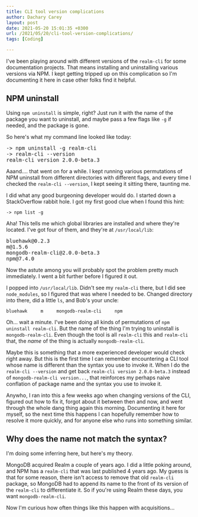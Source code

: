 ```yaml
---
title: CLI tool version complications
author: Dachary Carey
layout: post
date: 2021-05-20 15:01:35 +0300
url: /2021/05/20/cli-tool-version-complications/
tags: [Coding]

---
```

I've been playing around with different versions of the `realm-cli` for some documentation projects. That means installing and uninstalling various versions via NPM. I kept getting tripped up on this complication so I'm documenting it here in case other folks find it helpful.

## NPM uninstall

Using `npm uninstall` is simple, right? Just run it with the name of the package you want to uninstall, and maybe pass a few flags like `-g` if needed, and the package is gone. 

So here's what my command line looked like today:

<pre class="wp-block-preformatted">-&gt; npm uninstall -g realm-cli
-&gt; realm-cli --version
realm-cli version 2.0.0-beta.3
</pre>

Aaand&#8230;. that went on for a while. I kept running various permutations of NPM uninstall from different directories with different flags, and every time I checked the `realm-cli --version`, I kept seeing it sitting there, taunting me.

I did what any good burgeoning developer would do. I started down a StackOverflow rabbit hole. I got my first good clue when I found this hint:

`-> npm list -g`

Aha! This tells me which global libraries are installed and where they're located. I've got four of them, and they're at `/usr/local/lib`:

<pre class="wp-block-preformatted">bluehawk@0.2.3
m@1.5.6
mongodb-realm-cli@2.0.0-beta.3
npm@7.4.0
</pre>

Now the astute among you will probably spot the problem pretty much immediately. I went a bit further before I figured it out.

I popped into `/usr/local/lib`. Didn't see my `realm-cli` there, but I did see `node_modules`, so I figured that was where I needed to be. Changed directory into there, did a little `ls`, and Bob's your uncle: 

`bluehawk     m     mongodb-realm-cli     npm`

Oh&#8230; wait a minute. I've been doing all kinds of permutations of `npm uninstall realm-cli`. But the name of the thing I'm trying to uninstall is `mongodb-realm-cli`. Even though the tool is all `realm-cli` this and `realm-cli` that, the _name_ of the thing is actually `mongodb-realm-cli`.

Maybe this is something that a more experienced developer would check right away. But this is the first time I can remember encountering a CLI tool whose name is different than the syntax you use to invoke it. When I do the `realm-cli --version` and get back `realm-cli version 2.0.0-beta.3` instead of `mongodb-realm-cli version...`, that reinforces my perhaps naive conflation of package name and the syntax you use to invoke it.

Anywho, I ran into this a few weeks ago when changing versions of the CLI, figured out how to fix it, forgot about it between then and now, and went through the whole dang thing again this morning. Documenting it here for myself, so the next time this happens I can hopefully remember how to resolve it more quickly, and for anyone else who runs into something similar.

## Why does the name not match the syntax?

I'm doing some inferring here, but here's my theory.

MongoDB acquired Realm a couple of years ago. I did a little poking around, and NPM has a `realm-cli` that was last published 4 years ago. My guess is that for some reason, there isn't access to remove that old `realm-cli` package, so MongoDB had to append its name to the front of its version of the `realm-cli` to differentiate it. So if you're using Realm these days, you want `mongodb-realm-cli`.

Now I'm curious how often things like this happen with acquisitions&#8230;